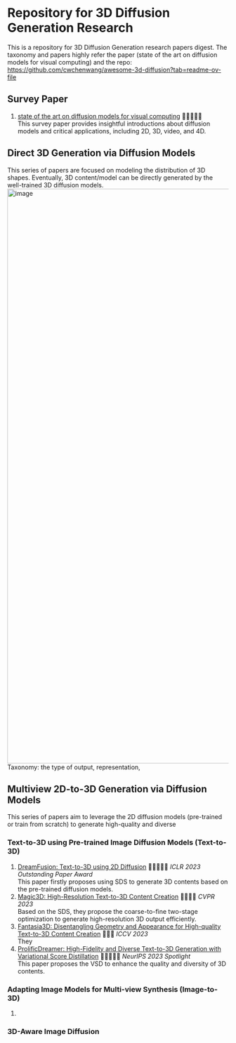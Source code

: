 # Repository for 3D Diffusion Generation Research
This is a repository for 3D Diffusion Generation research papers digest. The taxonomy and papers highly refer the paper (state of the art on diffusion models for visual computing) and the repo: https://github.com/cwchenwang/awesome-3d-diffusion?tab=readme-ov-file

## Survey Paper
1. [state of the art on diffusion models for visual computing](https://arxiv.org/abs/2310.07204) 🌟🌟🌟🌟🌟 \
   This survey paper provides insightful introductions about diffusion models and critical applications, including 2D, 3D, video, and 4D.

## Direct 3D Generation via Diffusion Models
This series of papers are focused on modeling the distribution of 3D shapes. Eventually, 3D content/model can be directly generated by the well-trained 3D diffusion models.
<img width="1310" alt="image" src="https://github.com/wenqsun/3D-Diffusion/assets/93043187/21e134a2-a110-40aa-9638-1cd9bc11e8bc">
Taxonomy: the type of output, representation,  

## Multiview 2D-to-3D Generation via Diffusion Models
This series of papers aim to leverage the 2D diffusion models (pre-trained or train from scratch) to generate high-quality and diverse 

### Text-to-3D using Pre-trained Image Diffusion Models (Text-to-3D)
1. [DreamFusion: Text-to-3D using 2D Diffusion](https://arxiv.org/abs/2209.14988) 🌟🌟🌟🌟🌟 $\textit{ICLR 2023 Outstanding Paper Award}$\
   This paper firstly proposes using SDS to generate 3D contents based on the pre-trained diffusion models.
2. [Magic3D: High-Resolution Text-to-3D Content Creation](https://research.nvidia.com/labs/dir/magic3d/) 🌟🌟🌟🌟 $\textit{CVPR 2023}$\
   Based on the SDS, they propose the coarse-to-fine two-stage optimization to generate high-resolution 3D output efficiently.
3. [Fantasia3D: Disentangling Geometry and Appearance for High-quality Text-to-3D Content Creation](https://arxiv.org/abs/2303.13873) 🌟🌟🌟 $\textit{ICCV 2023}$\
   They
5. [ProlificDreamer: High-Fidelity and Diverse Text-to-3D Generation with Variational Score Distillation](https://arxiv.org/abs/2305.16213) 🌟🌟🌟🌟🌟 $\textit{NeurIPS 2023 Spotlight}$\
   This paper proposes the VSD to enhance the quality and diversity of 3D contents.

### Adapting Image Models for Multi-view Synthesis (Image-to-3D)
1. 

### 3D-Aware Image Diffusion

